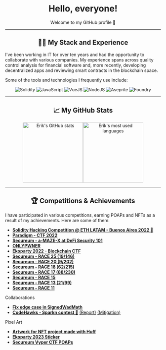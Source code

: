 <div align="center">
  <h1>Hello, everyone!</h1>
  <p>Welcome to my GitHub profile 👋</p>
</div>

---

<div align="center">
  <h2>👨‍💻 My Stack and Experience</h2>
</div>

<p>I've been working in IT for over ten years and had the opportunity to collaborate with various companies. My experience spans across quality control analysis for financial software and, more recently, developing decentralized apps and reviewing smart contracts in the blockchain space.</p>

<p>Some of the tools and technologies I frequently use include:</p>

<div align="center">
  <img src="https://img.shields.io/badge/-Solidity-05122A?style=flat&logo=solidity" alt="Solidity" />
  <img src="https://img.shields.io/badge/-JavaScript-05122A?style=flat&logo=javascript" alt="JavaScript" />
  <img src="https://img.shields.io/badge/-VueJS-05122A?style=flat&logo=vue.js" alt="VueJS" />
  <img src="https://img.shields.io/badge/-NodeJS-05122A?style=flat&logo=node.js" alt="NodeJS" />
  <img src="https://img.shields.io/badge/-Aseprite-05122A?style=flat" alt="Aseprite" />
  <img src="https://img.shields.io/badge/-Foundry-05122A?style=flat" alt="Foundry" />
</div>

---

<div align="center">
  <h2>📈 My GitHub Stats</h2>
</div>

<div align="center" style="display: flex; justify-content: center;">
  <img src="https://github-readme-stats.vercel.app/api?theme=radical&username=magnetto90&show_icons=true&count_private=true" alt="Erik's GitHub stats" style="height: 195px;"/>
  <img src="https://github-readme-stats.vercel.app/api/top-langs/?theme=radical&username=magnetto90&layout=compact&show_icons=true&count_private=true" alt="Erik's most used languages" style="height: 195px;"/>
</div>

---
<div align="center">
  <h2>🏆 Competitions & Achievements</h2>
</div>

<p>I have participated in various competitions, earning POAPs and NFTs as a result of my achievements. Here are some of them:</p>

<ul>
  <li><a href="https://app.poap.xyz/token/5497285"><strong>Solidity Hacking Competition @ ETH LATAM - Buenos Aires 2022 🥇</strong> </a></li>
  <li><a href="https://app.poap.xyz/token/5581181"><strong>Paradigm - CTF 2022</strong> </a></li>
  <li><a href="https://app.poap.xyz/token/5553984"><strong>Secureum - a-MAZE-X at DeFi Security 101</strong> </a></li>
  <li><a href="https://www.ctfprotocol.com/tracks/eko2022"><strong>ONLYPWNER</strong></a></li>
  <li><a href="https://onlypwner.xyz/leaderboard"><strong>Ekoparty 2022 - Blockchain CTF</strong> </a></li>
  <li><a href="https://discord.com/channels/814328279468474419/927065287172427798/1191778508125519902"><strong>Secureum - RACE 25 (19/146)</strong></a></li>
  <li><a href="https://discord.com/channels/814328279468474419/927065287172427798/1135404396696572096"><strong>Secureum - RACE 20 (9/202)</strong></a></li>
  <li><a href="https://rarible.com/token/polygon/0x5ff36bf09a7dd502ad3aedab418f1c5dfde59c2e:2857?tab=overview"><strong>Secureum - RACE 18 (62/215)</strong></a></li>
  <li><a href="https://rarible.com/token/polygon/0x5ff36bf09a7dd502ad3aedab418f1c5dfde59c2e:2541?tab=overview"><strong>Secureum - RACE 17 (88/230)</strong></a></li>
  <li><a href="https://rarible.com/token/polygon/0x5ff36bf09a7dd502ad3aedab418f1c5dfde59c2e:2134?tab=overview"><strong>Secureum - RACE 15</strong></a></li>
  <li><a href="https://rarible.com/token/polygon/0x5ff36bf09a7dd502ad3aedab418f1c5dfde59c2e:1833?tab=overview"><strong>Secureum - RACE 13 (21/99)</strong></a></li>
  <li><a href="https://rarible.com/token/polygon/0x5ff36bf09a7dd502ad3aedab418f1c5dfde59c2e:1664?tab=overview"><strong>Secureum - RACE 11</strong></a></li>
</ul>

<p>Collaborations</p>
<ul>
  <li><a href="https://github.com/transmissions11/solmate/pull/380"><strong>Fix edge case in SignedWadMath</strong></a></li>
  <li><a href="https://x.com/CodeHawks/status/1702645812679893225?s=20"><strong>CodeHawks - Sparkn contest 🥈</strong></a> 
    <a href="https://github.com/romeroadrian/audits/tree/main/codehawks/2023-08-sparkn">(Report)</a>
    <a href="https://github.com/codefox-inc/sparkn-contracts/pulls?q=is%3Apr+is%3Aclosed+label%3Amitigation">(Mitigation)</a>
</ul>

<p>Pixel Art</p>
<ul>
  <li><a href="https://github.com/webtresclub/buttplug-traits"><strong>Artwork for NFT project made with Huff</strong></a></li>
  <li><a href="https://github.com/magnetto90/pixel-art/blob/main/HackingMix.png"><strong>Ekoparty 2023 Sticker<strong></a></li>
  <li><a href="https://twitter.com/fedebianu/status/1774059518806147244"><strong>Secureum Vyper CTF POAPs<strong></a></li>
</ul>

